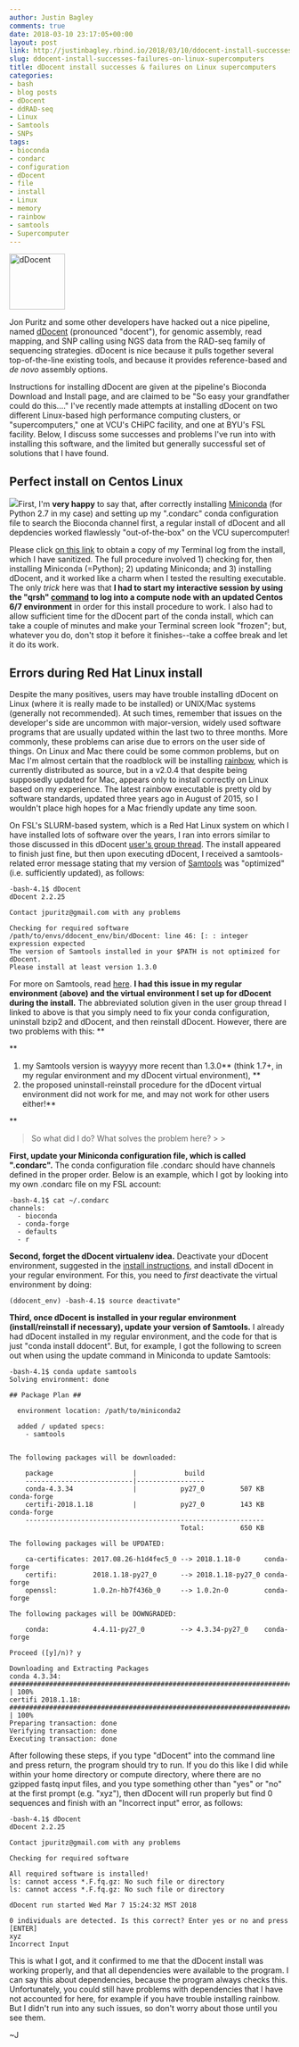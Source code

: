 ```yaml
---
author: Justin Bagley
comments: true
date: 2018-03-10 23:17:05+00:00
layout: post
link: http://justinbagley.rbind.io/2018/03/10/ddocent-install-successes-failures-on-linux-supercomputers/
slug: ddocent-install-successes-failures-on-linux-supercomputers
title: dDocent install successes & failures on Linux supercomputers
categories:
- bash
- blog posts
- dDocent
- ddRAD-seq
- Linux
- Samtools
- SNPs
tags:
- bioconda
- condarc
- configuration
- dDocent
- file
- install
- Linux
- memory
- rainbow
- samtools
- Supercomputer
---
```


<!-- [![dDocent](/images/Screen-Shot-2018-03-10-at-3.00.13-PM.png =100x)](http://dDocent.com/) -->
<img src="/images/Screen-Shot-2018-03-10-at-3.00.13-PM.png" title="dDocent" alt="dDocent" width="100px">

Jon Puritz and some other developers have hacked out a nice pipeline, named [dDocent](http://ddocent.com) (pronounced "docent"), for genomic assembly, read mapping, and SNP calling using NGS data from the RAD-seq family of sequencing strategies. dDocent is nice because it pulls together several top-of-the-line existing tools, and because it provides reference-based and _de novo_ assembly options.

Instructions for installing dDocent are given at the pipeline's Bioconda Download and Install page, and are claimed to be "So easy your grandfather could do this...." I've recently made attempts at installing dDocent on two different Linux-based high performance computing clusters, or "supercomputers," one at VCU's CHiPC facility, and one at BYU's FSL facility. Below, I discuss some successes and problems I've run into with installing this software, and the limited but generally successful set of solutions that I have found.




## **Perfect install on Centos Linux**

[![](http://www.justinbagley.org/wp-content/uploads/2018/03/conda-300x81.png)](http://www.justinbagley.org/wp-content/uploads/2018/03/conda.png)First, I'm **very happy** to say that, after correctly installing [Miniconda](https://conda.io/miniconda.html) (for Python 2.7 in my case) and setting up my ".condarc" conda configuration file to search the Bioconda channel first, a regular install of dDocent and all depdencies worked flawlessly "out-of-the-box" on the VCU supercomputer! 

Please click [on this link](http://www.justinbagley.org/wp-content/uploads/2018/03/Bagley_dDocent_godel_install_Terminal_log.txt) to obtain a copy of my Terminal log from the install, which I have sanitized. The full procedure involved 1) checking for, then installing Miniconda (=Python); 2) updating Miniconda; and 3) installing dDocent, and it worked like a charm when I tested the resulting executable. The only _trick_ here was that **I had to start my interactive session by using the "qrsh" [command](http://arc.leeds.ac.uk/using-the-systems/why-have-a-scheduler/qsub-qrsh-usage/) to log into a compute node with an updated Centos 6/7 environment** in order for this install procedure to work. I also had to allow sufficient time for the dDocent part of the conda install, which can take a couple of minutes and make your Terminal screen look "frozen"; but, whatever you do, don't stop it before it finishes--take a coffee break and let it do its work.



## **Errors during Red Hat Linux install**



Despite the many positives, users may have trouble installing dDocent on Linux (where it is really made to be installed) or UNIX/Mac systems (generally not recommended). At such times, remember that issues on the developer's side are uncommon with major-version, widely used software programs that are usually updated within the last two to three months. More commonly, these problems can arise due to errors on the user side of things. On Linux and Mac there could be some common problems, but on Mac I'm almost certain that the roadblock will be installing [rainbow](https://sourceforge.net/projects/bio-rainbow/files/?source=navbar), which is currently distributed as source, but in a v2.0.4 that despite being supposedly updated for Mac, appears only to install correctly on Linux based on my experience. The latest rainbow executable is pretty old by software standards, updated three years ago in August  of 2015, so I wouldn't place high hopes for a Mac friendly update any time soon.

On FSL's SLURM-based system, which is a Red Hat Linux system on which I have installed lots of software over the years, I ran into errors similar to those discussed in this dDocent [user's group thread](https://groups.google.com/forum/#!topic/ddocent/aRFiClKTsqk). The install appeared to finish just fine, but then upon executing dDocent, I received a samtools-related error message stating that my version of [Samtools](http://www.htslib.org) was "optimized" (i.e. sufficiently updated), as follows:

```
-bash-4.1$ dDocent
dDocent 2.2.25 

Contact jpuritz@gmail.com with any problems 

Checking for required software
/path/to/envs/ddocent_env/bin/dDocent: line 46: [: : integer expression expected
The version of Samtools installed in your $PATH is not optimized for dDocent.
Please install at least version 1.3.0
```

For more on Samtools, read [here](http://biobits.org/samtools_primer.html). **I had this issue in my regular environment (above) and the virtual environment I set up for dDocent during the install.** The abbreviated solution given in the user group thread I linked to above is that you simply need to fix your conda configuration, uninstall bzip2 and dDocent, and then reinstall dDocent. However, there are two problems with this: 
**



**
  1. my Samtools version is wayyyy more recent than 1.3.0** (think 1.7+, in my regular environment and my dDocent virtual environment),
**
  2. the proposed uninstall-reinstall procedure for the dDocent virtual environment did not work for me, and may not work for other users either!**


**



<blockquote>So what did I do? What solves the problem here? 
> 
> </blockquote>





**First, update your Miniconda configuration file, which is called ".condarc".** The conda configuration file .condarc should have channels defined in the proper order. Below is an example, which I got by looking into my own .condarc file on my FSL account:

```
-bash-4.1$ cat ~/.condarc
channels:
  - bioconda
  - conda-forge
  - defaults
  - r
```

**Second, forget the dDocent virtualenv idea.** Deactivate your dDocent environment, suggested in the [install instructions](http://ddocent.com/manual/), and install dDocent in your regular environment. For this, you need to _first_ deactivate the virtual environment by doing: 

```
(ddocent_env) -bash-4.1$ source deactivate"
```


**Third, once dDocent is installed in your regular environment (install/reinstall if necessary), update your version of Samtools.** I already had dDocent installed in my regular environment, and the code for that is just "conda install ddocent". But, for example, I got the following to screen out when using the update command in Miniconda to update Samtools:

```
-bash-4.1$ conda update samtools
Solving environment: done

## Package Plan ##

  environment location: /path/to/miniconda2

  added / updated specs: 
    - samtools


The following packages will be downloaded:

    package                    |            build
    ---------------------------|-----------------
    conda-4.3.34               |           py27_0         507 KB  conda-forge
    certifi-2018.1.18          |           py27_0         143 KB  conda-forge
    ------------------------------------------------------------
                                           Total:         650 KB

The following packages will be UPDATED:

    ca-certificates: 2017.08.26-h1d4fec5_0 --> 2018.1.18-0      conda-forge
    certifi:         2018.1.18-py27_0      --> 2018.1.18-py27_0 conda-forge
    openssl:         1.0.2n-hb7f436b_0     --> 1.0.2n-0         conda-forge

The following packages will be DOWNGRADED:

    conda:           4.4.11-py27_0         --> 4.3.34-py27_0    conda-forge

Proceed ([y]/n)? y

Downloading and Extracting Packages
conda 4.3.34: ##################################################################################################################################################### | 100% 
certifi 2018.1.18: ################################################################################################################################################ | 100% 
Preparing transaction: done
Verifying transaction: done
Executing transaction: done
```

After following these steps, if you type "dDocent" into the command line and press return, the program should try to run. If you do this like I did while within your home directory or compute directory, where there are no gzipped fastq input files, and you type something other than "yes" or "no" at the first prompt (e.g. "xyz"), then dDocent will run properly but find 0 sequences and finish with an "Incorrect input" error, as follows:

```
-bash-4.1$ dDocent
dDocent 2.2.25 

Contact jpuritz@gmail.com with any problems 

Checking for required software

All required software is installed!
ls: cannot access *.F.fq.gz: No such file or directory
ls: cannot access *.F.fq.gz: No such file or directory

dDocent run started Wed Mar 7 15:24:32 MST 2018 

0 individuals are detected. Is this correct? Enter yes or no and press [ENTER] 
xyz
Incorrect Input
```

This is what I got, and it confirmed to me that the dDocent install was working properly, and that all dependencies were available to the program. I can say this about dependencies, because the program always checks this. Unfortunately, you could still have problems with dependencies that I have not accounted for here, for example if you have trouble installing rainbow. But I didn't run into any such issues, so don't worry about those until you see them.

~J


